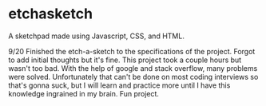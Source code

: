 # etchasketch
A sketchpad made using Javascript, CSS, and HTML.

9/20
Finished the etch-a-sketch to the specifications of the project. Forgot to add initial thoughts but it's fine. This project took a couple hours but wasn't too bad. With the help of google and stack overflow, many problems were solved. Unfortunately that can't be done on most coding interviews so that's gonna suck, but I will learn and practice more until I have this knowledge ingrained in my brain. Fun project.